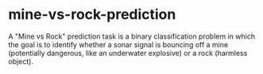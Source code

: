 # mine-vs-rock-prediction
A "Mine vs Rock" prediction task is a binary classification problem in which the goal is to identify whether a sonar signal is bouncing off a mine (potentially dangerous, like an underwater explosive) or a rock (harmless object). 
